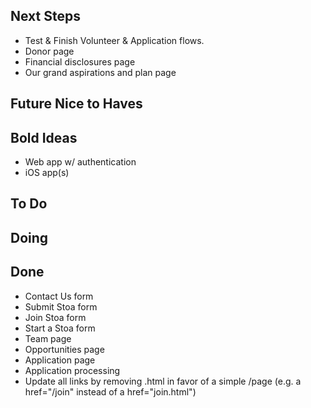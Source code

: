 ## Next Steps

- Test & Finish Volunteer & Application flows.
- Donor page
- Financial disclosures page
- Our grand aspirations and plan page

## Future Nice to Haves

## Bold Ideas

- Web app w/ authentication
- iOS app(s)

## To Do

## Doing

## Done

- Contact Us form
- Submit Stoa form
- Join Stoa form
- Start a Stoa form
- Team page
- Opportunities page
- Application page
- Application processing
- Update all links by removing .html in favor of a simple /page (e.g. a href="/join" instead of a href="join.html")

